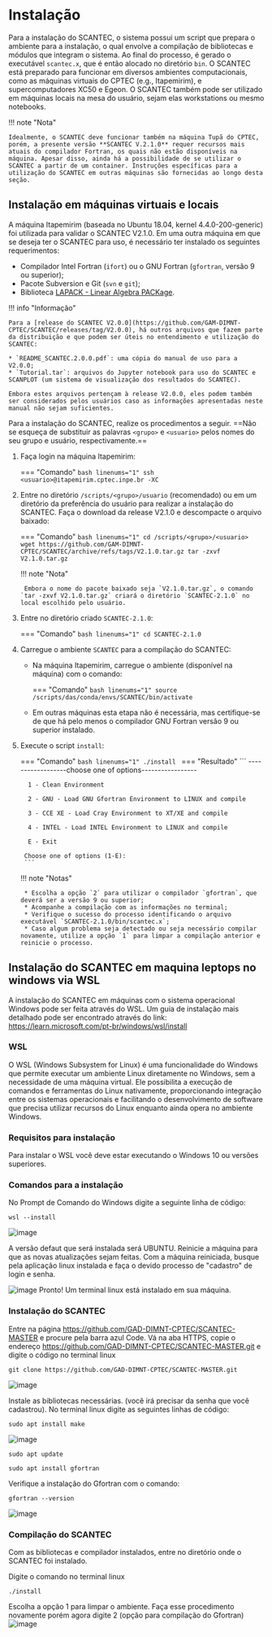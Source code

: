 # Instalação

Para a instalação do SCANTEC, o sistema possui um script que prepara o ambiente para a instalação, o qual envolve a compilação de bibliotecas e módulos que integram o sistema. Ao final do processo, é gerado o executável `scantec.x`, que é então alocado no diretório `bin`. O SCANTEC está preparado para funcionar em diversos ambientes computacionais, como as máquinas virtuais do CPTEC (e.g., Itapemirim), e supercomputadores XC50 e Egeon. O SCANTEC também pode ser utilizado em máquinas locais na mesa do usuário, sejam elas workstations ou mesmo notebooks.

!!! note "Nota"

    Idealmente, o SCANTEC deve funcionar também na máquina Tupã do CPTEC, porém, a presente versão **SCANTEC V.2.1.0** requer recursos mais atuais do compilador Fortran, os quais não estão disponíveis na máquina. Apesar disso, ainda há a possibilidade de se utilizar o SCANTEC a partir de um container. Instruções específicas para a utilização do SCANTEC em outras máquinas são fornecidas ao longo desta seção.

##  Instalação em máquinas virtuais e locais

A máquina Itapemirim (baseada no Ubuntu 18.04, kernel 4.4.0-200-generic) foi utilizada para validar o SCANTEC V2.1.0. Em uma outra máquina em que se deseja ter o SCANTEC para uso, é necessário ter instalado os seguintes requerimentos:

* Compilador Intel Fortran (`ifort`) ou o GNU Fortran (`gfortran`, versão 9 ou superior);
* Pacote Subversion e Git (`svn` e `git`);
* Biblioteca [LAPACK - Linear Algebra PACKage](https://www.netlib.org/lapack/).

!!! info "Informação"

    Para a [release do SCANTEC V2.0.0](https://github.com/GAM-DIMNT-CPTEC/SCANTEC/releases/tag/V2.0.0), há outros arquivos que fazem parte da distribuição e que podem ser úteis no entendimento e utilização do SCANTEC:

    * `README_SCANTEC.2.0.0.pdf`: uma cópia do manual de uso para a V2.0.0;
    * `Tutorial.tar`: arquivos do Jupyter notebook para uso do SCANTEC e SCANPLOT (um sistema de visualização dos resultados do SCANTEC).

    Embora estes arquivos pertençam à release V2.0.0, eles podem também ser considerados pelos usuários caso as informações apresentadas neste manual não sejam suficientes.

Para a instalação do SCANTEC, realize os procedimentos a seguir. ==Não se esqueça de substituir as palavras `<grupo>` e `<usuario>` pelos nomes do seu grupo e usuário, respectivamente.==

1. Faça login na máquina Itapemirim:

    === "Comando"
        ```bash linenums="1"
        ssh <usuario>@itapemirim.cptec.inpe.br -XC
        ```

2. Entre no diretório `/scripts/<grupo>/usuario` (recomendado) ou em um diretório da preferência do usuário para realizar a instalação do SCANTEC. Faça o download da release V2.1.0 e descompacte o arquivo baixado:

    === "Comando"
        ```bash linenums="1"
        cd /scripts/<grupo>/<usuario>
        wget https://github.com/GAM-DIMNT-CPTEC/SCANTEC/archive/refs/tags/V2.1.0.tar.gz
        tar -zxvf V2.1.0.tar.gz
        ```

    !!! note "Nota"

        Embora o nome do pacote baixado seja `V2.1.0.tar.gz`, o comando `tar -zxvf V2.1.0.tar.gz` criará o diretório `SCANTEC-2.1.0` no local escolhido pelo usuário.

3. Entre no diretório criado `SCANTEC-2.1.0`:

    === "Comando"
        ```bash linenums="1"
        cd SCANTEC-2.1.0
        ```

4. Carregue o ambiente `SCANTEC` para a compilação do SCANTEC:

    * Na máquina Itapemirim, carregue o ambiente (disponível na máquina) com o comando:    

        === "Comando"
            ```bash linenums="1"
            source /scripts/das/conda/envs/SCANTEC/bin/activate
            ```

    * Em outras máquinas esta etapa não é necessária, mas certifique-se de que há pelo menos o compilador GNU Fortran versão 9 ou superior instalado.

5. Execute o script `install`:

    === "Comando"
        ```bash linenums="1"
        ./install
        ```
    === "Resultado"
        ```
        ------------------choose one of options-----------------
        
         1 - Clean Environment
        
         2 - GNU - Load GNU Gfortran Environment to LINUX and compile
        
         3 - CCE XE - Load Cray Environment to XT/XE and compile
        
         4 - INTEL - Load INTEL Environment to LINUX and compile
        
         E - Exit
        
        Choose one of options (1-E): 
        ```

    !!! note "Notas"
    
        * Escolha a opção `2` para utilizar o compilador `gfortran`, que deverá ser a versão 9 ou superior;
        * Acompanhe a compilação com as informações no terminal;
        * Verifique o sucesso do processo identificando o arquivo executável `SCANTEC-2.1.0/bin/scantec.x`;
        * Caso algum problema seja detectado ou seja necessário compilar novamente, utilize a opção `1` para limpar a compilação anterior e reinicie o processo.

## Instalação do SCANTEC em maquina leptops no windows via WSL

A instalação do SCANTEC em máquinas com o sistema operacional Windows pode ser feita através do WSL.
Um guia de instalação mais detalhado pode ser encontrado através do link: https://learn.microsoft.com/pt-br/windows/wsl/install

### WSL

O WSL (Windows Subsystem for Linux) é uma funcionalidade do Windows que permite executar um ambiente Linux diretamente no Windows, sem a necessidade de uma máquina virtual. Ele possibilita a execução de comandos e ferramentas do Linux nativamente, proporcionando integração entre os sistemas operacionais e facilitando o desenvolvimento de software que precisa utilizar recursos do Linux enquanto ainda opera no ambiente Windows.

### Requisitos para instalação

Para instalar o WSL você deve estar executando o Windows 10 ou versões superiores.

### Comandos para a instalação

No Prompt de Comando do Windows digite a seguinte linha de código:
```
wsl --install
```
![image](https://github.com/GAD-DIMNT-CPTEC/SCANTEC-MASTER/assets/71741679/72c1201d-aa1b-4751-b788-aa43ffc8fb28)


A versão defaut que será instalada será UBUNTU. Reinicie a máquina para que as novas atualizações sejam feitas. Com a máquina reiniciada, busque pela aplicação linux instalada e faça o devido processo de "cadastro" de login e senha.

![image](https://github.com/GAD-DIMNT-CPTEC/SCANTEC-MASTER/assets/71741679/11fa35a7-be67-4d4f-95cc-fd5a2c7193a5)
Pronto! Um terminal linux está instalado em sua máquina.

### Instalação do SCANTEC

Entre na página https://github.com/GAD-DIMNT-CPTEC/SCANTEC-MASTER e procure pela barra azul Code. Vá na aba HTTPS, copie o endereço https://github.com/GAD-DIMNT-CPTEC/SCANTEC-MASTER.git e digite o código no terminal linux

```
git clone https://github.com/GAD-DIMNT-CPTEC/SCANTEC-MASTER.git
```

![image](https://github.com/GAD-DIMNT-CPTEC/SCANTEC-MASTER/assets/71741679/6b5618af-e7ab-42a4-9c53-d4aa435f6c51)

Instale as bibliotecas necessárias. (você irá precisar da senha que você cadastrou). No terminal linux digite as seguintes linhas de código:
```
sudo apt install make
```
![image](https://github.com/GAD-DIMNT-CPTEC/SCANTEC-MASTER/assets/71741679/63117044-8b0c-4454-b993-da725b3e91c0)
```
sudo apt update

sudo apt install gfortran
```
Verifique a instalação do Gfortran com o comando:
```
gfortran --version
```
![image](https://github.com/GAD-DIMNT-CPTEC/SCANTEC-MASTER/assets/71741679/9b162cfc-fb5c-43ce-9509-7240b88a7944)

### Compilação do SCANTEC

Com as bibliotecas e compilador instalados, entre no diretório onde o SCANTEC foi instalado.

Digite o comando no terminal linux
```
./install
```
Escolha a opção 1 para limpar o ambiente. Faça esse procedimento novamente porém agora digite 2 (opção para compilação do Gfortran)
![image](https://github.com/GAD-DIMNT-CPTEC/SCANTEC-MASTER/assets/71741679/1aa5f665-93d6-4acb-9d2d-76bb81551a43)


